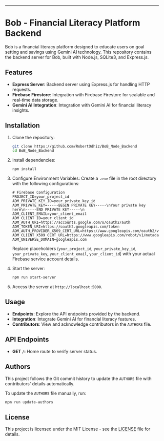 ---

# Bob - Financial Literacy Platform Backend

Bob is a financial literacy platform designed to educate users on goal setting and savings using Gemini AI technology. This repository contains the backend server for Bob, built with Node.js, SQLite3, and Express.js.

## Features

- **Express Server**: Backend server using Express.js for handling HTTP requests.
- **Firebase Firestore**: Integration with Firebase Firestore for scalable and real-time data storage.
- **Gemini AI Integration**: Integration with Gemini AI for financial literacy insights.

## Installation

1. Clone the repository:
   ```bash
   git clone https://github.com/RobertOdhiz/BoB_Node_Backend
   cd BoB_Node_Backend
   ```

2. Install dependencies:
   ```bash
   npm install
   ```

3. Configure Environment Variables:
   Create a `.env` file in the root directory with the following configurations:
   ```dotenv
   # Firebase Configuration
   PROJECT_ID=your_project_id
   ADM_PRIVATE_KEY_ID=your_private_key_id
   ADM_PRIVATE_KEY=-----BEGIN PRIVATE KEY-----\nYour private key here\n-----END PRIVATE KEY-----\n
   ADM_CLIENT_EMAIL=your_client_email
   ADM_CLIENT_ID=your_client_id
   ADM_AUTH_URI=https://accounts.google.com/o/oauth2/auth
   ADM_TOKEN_URI=https://oauth2.googleapis.com/token
   ADM_AUTH_PROVIDER_X509_CERT_URL=https://www.googleapis.com/oauth2/v1/certs
   ADM_CLIENT_X509_CERT_URL=https://www.googleapis.com/robot/v1/metadata/x509/your_client_email
   ADM_UNIVERSE_DOMAIN=googleapis.com
   ```

   Replace placeholders (`your_project_id`, `your_private_key_id`, `your_private_key`, `your_client_email`, `your_client_id`) with your actual Firebase service account details.

4. Start the server:
   ```bash
   npm run start-server
   ```

5. Access the server at `http://localhost:5000`.

## Usage

- **Endpoints**: Explore the API endpoints provided by the backend.
- **Integration**: Integrate Gemini AI for financial literacy features.
- **Contributors**: View and acknowledge contributors in the `AUTHORS` file.

## API Endpoints

- **GET `/`:** Home route to verify server status.

## Authors

This project follows the Git commit history to update the `AUTHORS` file with contributors' details automatically.

To update the `AUTHORS` file manually, run:
```bash
npm run update-authors
```

## License

This project is licensed under the MIT License - see the [LICENSE](LICENSE) file for details.
